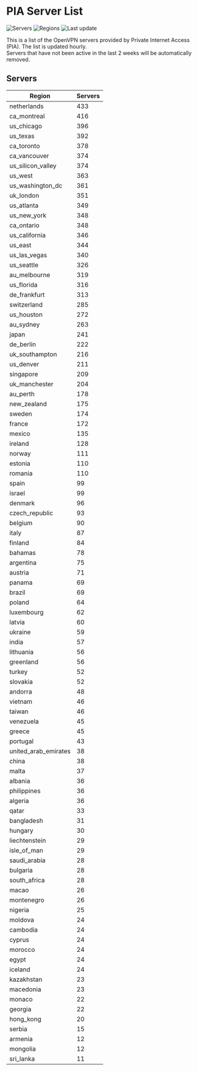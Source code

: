# PIA Server List

![Servers](https://img.shields.io/badge/servers-13,242-blue)
![Regions](https://img.shields.io/badge/regions-97-blue)
![Last update](https://img.shields.io/badge/last_updated-Tue_Jul_02_11:16:07_UTC_2024-blue)

This is a list of the OpenVPN servers provided by Private Internet Access (PIA). The list is updated hourly. </br>
Servers that have not been active in the last 2 weeks will be automatically removed.

## Servers
| Region               | Servers |
|----------------------|---------|
| netherlands | 433 |
| ca_montreal | 416 |
| us_chicago | 396 |
| us_texas | 392 |
| ca_toronto | 378 |
| ca_vancouver | 374 |
| us_silicon_valley | 374 |
| us_west | 363 |
| us_washington_dc | 361 |
| uk_london | 351 |
| us_atlanta | 349 |
| us_new_york | 348 |
| ca_ontario | 348 |
| us_california | 346 |
| us_east | 344 |
| us_las_vegas | 340 |
| us_seattle | 326 |
| au_melbourne | 319 |
| us_florida | 316 |
| de_frankfurt | 313 |
| switzerland | 285 |
| us_houston | 272 |
| au_sydney | 263 |
| japan | 241 |
| de_berlin | 222 |
| uk_southampton | 216 |
| us_denver | 211 |
| singapore | 209 |
| uk_manchester | 204 |
| au_perth | 178 |
| new_zealand | 175 |
| sweden | 174 |
| france | 172 |
| mexico | 135 |
| ireland | 128 |
| norway | 111 |
| estonia | 110 |
| romania | 110 |
| spain | 99 |
| israel | 99 |
| denmark | 96 |
| czech_republic | 93 |
| belgium | 90 |
| italy | 87 |
| finland | 84 |
| bahamas | 78 |
| argentina | 75 |
| austria | 71 |
| panama | 69 |
| brazil | 69 |
| poland | 64 |
| luxembourg | 62 |
| latvia | 60 |
| ukraine | 59 |
| india | 57 |
| lithuania | 56 |
| greenland | 56 |
| turkey | 52 |
| slovakia | 52 |
| andorra | 48 |
| vietnam | 46 |
| taiwan | 46 |
| venezuela | 45 |
| greece | 45 |
| portugal | 43 |
| united_arab_emirates | 38 |
| china | 38 |
| malta | 37 |
| albania | 36 |
| philippines | 36 |
| algeria | 36 |
| qatar | 33 |
| bangladesh | 31 |
| hungary | 30 |
| liechtenstein | 29 |
| isle_of_man | 29 |
| saudi_arabia | 28 |
| bulgaria | 28 |
| south_africa | 28 |
| macao | 26 |
| montenegro | 26 |
| nigeria | 25 |
| moldova | 24 |
| cambodia | 24 |
| cyprus | 24 |
| morocco | 24 |
| egypt | 24 |
| iceland | 24 |
| kazakhstan | 23 |
| macedonia | 23 |
| monaco | 22 |
| georgia | 22 |
| hong_kong | 20 |
| serbia | 15 |
| armenia | 12 |
| mongolia | 12 |
| sri_lanka | 11 |